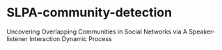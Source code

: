 # SLPA-community-detection
Uncovering Overlapping Communities in Social Networks via A Speaker-listener Interaction Dynamic Process
